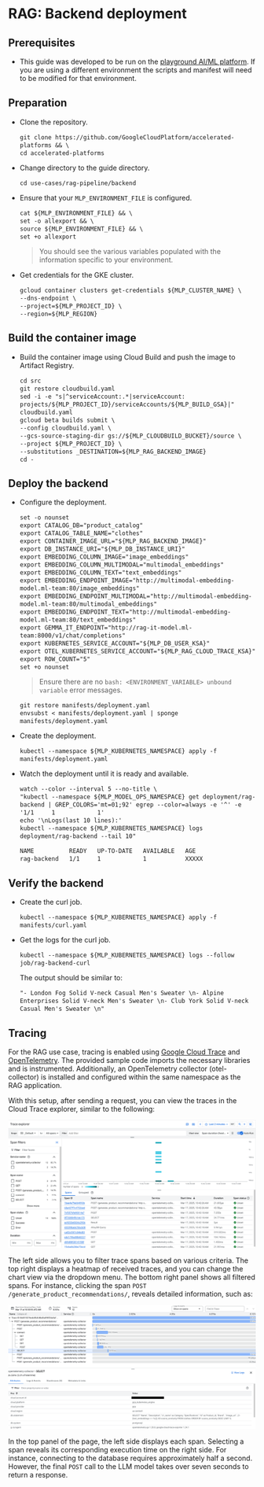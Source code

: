 # RAG: Backend deployment

## Prerequisites

- This guide was developed to be run on the
  [playground AI/ML platform](/platforms/gke-aiml/playground/README.md). If you
  are using a different environment the scripts and manifest will need to be
  modified for that environment.

## Preparation

- Clone the repository.

  ```shell
  git clone https://github.com/GoogleCloudPlatform/accelerated-platforms && \
  cd accelerated-platforms
  ```

- Change directory to the guide directory.

  ```shell
  cd use-cases/rag-pipeline/backend
  ```

- Ensure that your `MLP_ENVIRONMENT_FILE` is configured.

  ```shell
  cat ${MLP_ENVIRONMENT_FILE} && \
  set -o allexport && \
  source ${MLP_ENVIRONMENT_FILE} && \
  set +o allexport
  ```

  > You should see the various variables populated with the information specific
  > to your environment.

- Get credentials for the GKE cluster.

  ```shell
  gcloud container clusters get-credentials ${MLP_CLUSTER_NAME} \
  --dns-endpoint \
  --project=${MLP_PROJECT_ID} \
  --region=${MLP_REGION}
  ```

## Build the container image

- Build the container image using Cloud Build and push the image to Artifact
  Registry.

  ```shell
  cd src
  git restore cloudbuild.yaml
  sed -i -e "s|^serviceAccount:.*|serviceAccount: projects/${MLP_PROJECT_ID}/serviceAccounts/${MLP_BUILD_GSA}|" cloudbuild.yaml
  gcloud beta builds submit \
  --config cloudbuild.yaml \
  --gcs-source-staging-dir gs://${MLP_CLOUDBUILD_BUCKET}/source \
  --project ${MLP_PROJECT_ID} \
  --substitutions _DESTINATION=${MLP_RAG_BACKEND_IMAGE}
  cd -
  ```

## Deploy the backend

- Configure the deployment.

  ```shell
  set -o nounset
  export CATALOG_DB="product_catalog"
  export CATALOG_TABLE_NAME="clothes"
  export CONTAINER_IMAGE_URL="${MLP_RAG_BACKEND_IMAGE}"
  export DB_INSTANCE_URI="${MLP_DB_INSTANCE_URI}"
  export EMBEDDING_COLUMN_IMAGE="image_embeddings"
  export EMBEDDING_COLUMN_MULTIMODAL="multimodal_embeddings"
  export EMBEDDING_COLUMN_TEXT="text_embeddings"
  export EMBEDDING_ENDPOINT_IMAGE="http://multimodal-embedding-model.ml-team:80/image_embeddings"
  export EMBEDDING_ENDPOINT_MULTIMODAL="http://multimodal-embedding-model.ml-team:80/multimodal_embeddings"
  export EMBEDDING_ENDPOINT_TEXT="http://multimodal-embedding-model.ml-team:80/text_embeddings"
  export GEMMA_IT_ENDPOINT="http://rag-it-model.ml-team:8000/v1/chat/completions"
  export KUBERNETES_SERVICE_ACCOUNT="${MLP_DB_USER_KSA}"
  export OTEL_KUBERNETES_SERVICE_ACCOUNT="${MLP_RAG_CLOUD_TRACE_KSA}"
  export ROW_COUNT="5"
  set +o nounset
  ```

  > Ensure there are no `bash: <ENVIRONMENT_VARIABLE> unbound variable` error
  > messages.

  ```shell
  git restore manifests/deployment.yaml
  envsubst < manifests/deployment.yaml | sponge manifests/deployment.yaml
  ```

- Create the deployment.

  ```shell
  kubectl --namespace ${MLP_KUBERNETES_NAMESPACE} apply -f manifests/deployment.yaml
  ```

- Watch the deployment until it is ready and available.

  ```shell
  watch --color --interval 5 --no-title \
  "kubectl --namespace ${MLP_MODEL_OPS_NAMESPACE} get deployment/rag-backend | GREP_COLORS='mt=01;92' egrep --color=always -e '^' -e '1/1     1            1'
  echo '\nLogs(last 10 lines):'
  kubectl --namespace ${MLP_KUBERNETES_NAMESPACE} logs deployment/rag-backend --tail 10"
  ```

  ```
  NAME          READY   UP-TO-DATE   AVAILABLE   AGE
  rag-backend   1/1     1            1           XXXXX
  ```

## Verify the backend

- Create the curl job.

  ```shell
  kubectl --namespace ${MLP_KUBERNETES_NAMESPACE} apply -f manifests/curl.yaml
  ```

- Get the logs for the curl job.

  ```shell
  kubectl --namespace ${MLP_KUBERNETES_NAMESPACE} logs --follow job/rag-backend-curl
  ```

  The output should be similar to:

  ```
  "- London Fog Solid V-neck Casual Men's Sweater \n- Alpine Enterprises Solid V-neck Men's Sweater \n- Club York Solid V-neck Casual Men's Sweater \n"
  ```

## Tracing

For the RAG use case, tracing is enabled using
[Google Cloud Trace](https://cloud.google.com/trace/docs) and
[OpenTelemetry](https://opentelemetry.io/). The provided sample code imports the
necessary libraries and is instrumented. Additionally, an OpenTelemetry
collector (otel-collector) is installed and configured within the same namespace
as the RAG application.

With this setup, after sending a request, you can view the traces in the Cloud
Trace explorer, similar to the following:

![trace-explorer](/docs/use-cases/rag-pipeline/images/trace_explorer.png)

The left side allows you to filter trace spans based on various criteria. The
top right displays a heatmap of received traces, and you can change the chart
view via the dropdown menu. The bottom right panel shows all filtered spans.
For instance, clicking the span `POST /generate_product_recommendations/`,
reveals detailed information, such as:

![trace-example](/docs/use-cases/rag-pipeline/images/trace_example.png)

In the top panel of the page, the left side displays each span. Selecting a span
reveals its corresponding execution time on the right side. For instance,
connecting to the database requires approximately half a second. However, the
final `POST` call to the LLM model takes over seven seconds to return a response.
